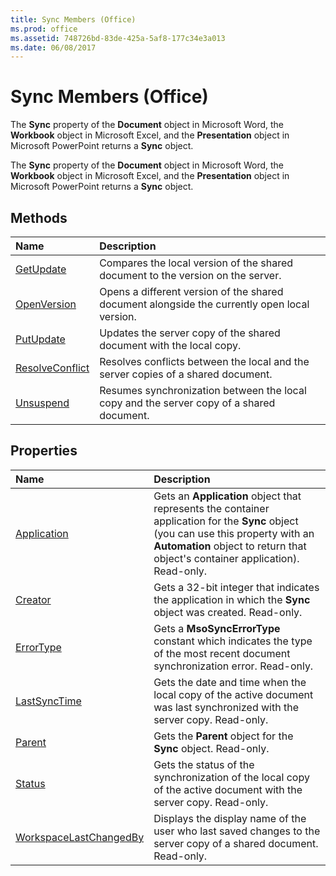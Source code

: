 ```yaml
---
title: Sync Members (Office)
ms.prod: office
ms.assetid: 748726bd-83de-425a-5af8-177c34e3a013
ms.date: 06/08/2017
---
```



# Sync Members (Office)
The **Sync** property of the **Document** object in Microsoft Word, the **Workbook** object in Microsoft Excel, and the **Presentation** object in Microsoft PowerPoint returns a **Sync** object.

The **Sync** property of the **Document** object in Microsoft Word, the **Workbook** object in Microsoft Excel, and the **Presentation** object in Microsoft PowerPoint returns a **Sync** object.


## Methods



|**Name**|**Description**|
|:-----|:-----|
|[GetUpdate](sync-getupdate-method-office.md)|Compares the local version of the shared document to the version on the server.|
|[OpenVersion](sync-openversion-method-office.md)|Opens a different version of the shared document alongside the currently open local version.|
|[PutUpdate](sync-putupdate-method-office.md)|Updates the server copy of the shared document with the local copy.|
|[ResolveConflict](sync-resolveconflict-method-office.md)|Resolves conflicts between the local and the server copies of a shared document.|
|[Unsuspend](sync-unsuspend-method-office.md)|Resumes synchronization between the local copy and the server copy of a shared document.|

## Properties



|**Name**|**Description**|
|:-----|:-----|
|[Application](sync-application-property-office.md)|Gets an **Application** object that represents the container application for the **Sync** object (you can use this property with an **Automation** object to return that object's container application). Read-only.|
|[Creator](sync-creator-property-office.md)|Gets a 32-bit integer that indicates the application in which the **Sync** object was created. Read-only.|
|[ErrorType](sync-errortype-property-office.md)|Gets a **MsoSyncErrorType** constant which indicates the type of the most recent document synchronization error. Read-only.|
|[LastSyncTime](sync-lastsynctime-property-office.md)|Gets the date and time when the local copy of the active document was last synchronized with the server copy. Read-only.|
|[Parent](sync-parent-property-office.md)|Gets the **Parent** object for the **Sync** object. Read-only.|
|[Status](sync-status-property-office.md)|Gets the status of the synchronization of the local copy of the active document with the server copy. Read-only.|
|[WorkspaceLastChangedBy](sync-workspacelastchangedby-property-office.md)|Displays the display name of the user who last saved changes to the server copy of a shared document. Read-only.|

